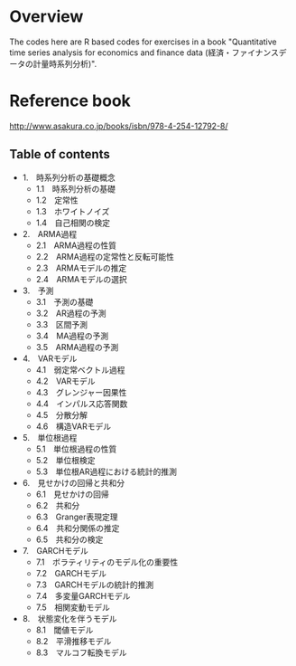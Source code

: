 # Overview

The codes here are R based codes for exercises in a book "Quantitative time series analysis for economics and finance data (経済・ファイナンスデータの計量時系列分析)".

# Reference book
http://www.asakura.co.jp/books/isbn/978-4-254-12792-8/

## Table of contents
- 1.　時系列分析の基礎概念
  - 1.1　時系列分析の基礎
  - 1.2　定常性
  - 1.3　ホワイトノイズ
  - 1.4　自己相関の検定
- 2.　ARMA過程
  - 2.1　ARMA過程の性質
  - 2.2　ARMA過程の定常性と反転可能性
  - 2.3　ARMAモデルの推定
  - 2.4　ARMAモデルの選択
- 3.　予測
  - 3.1　予測の基礎　
  - 3.2　AR過程の予測
  - 3.3　区間予測
  - 3.4　MA過程の予測
  - 3.5　ARMA過程の予測
- 4.　VARモデル
  - 4.1　弱定常ベクトル過程
  - 4.2　VARモデル
  - 4.3　グレンジャー因果性
  - 4.4　インパルス応答関数
  - 4.5　分散分解
  - 4.6　構造VARモデル
- 5.　単位根過程
  - 5.1　単位根過程の性質
  - 5.2　単位根検定
  - 5.3　単位根AR過程における統計的推測
- 6.　見せかけの回帰と共和分
  - 6.1　見せかけの回帰
  - 6.2　共和分
  - 6.3　Granger表現定理
  - 6.4　共和分関係の推定
  - 6.5　共和分の検定
- 7.　GARCHモデル
  - 7.1　ボラティリティのモデル化の重要性
  - 7.2　GARCHモデル
  - 7.3　GARCHモデルの統計的推測
  - 7.4　多変量GARCHモデル
  - 7.5　相関変動モデル
- 8.　状態変化を伴うモデル
  - 8.1　閾値モデル
  - 8.2　平滑推移モデル
  - 8.3　マルコフ転換モデル

